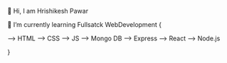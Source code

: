 

<!--
**HRISHIKESHPAWAR/HRISHIKESHPAWAR** is a ✨ _special_ ✨ repository because its `README.md` (this file) appears on your GitHub profile.
-->
👋 Hi, I am Hrishikesh Pawar

🌱 I’m currently learning Fullsatck WebDevelopment
{

 --> HTML
 --> CSS
 --> JS
 --> Mongo DB
 --> Express
 --> React
 --> Node.js
 
}
